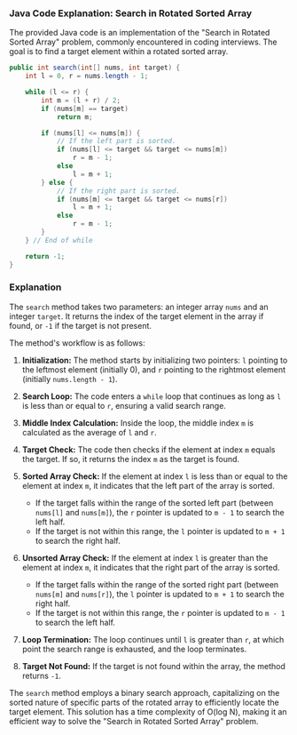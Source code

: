 ### Java Code Explanation: Search in Rotated Sorted Array

The provided Java code is an implementation of the "Search in Rotated Sorted Array" problem, commonly encountered in coding interviews. The goal is to find a target element within a rotated sorted array.

```java
public int search(int[] nums, int target) {
    int l = 0, r = nums.length - 1;

    while (l <= r) {
        int m = (l + r) / 2;
        if (nums[m] == target)
            return m;

        if (nums[l] <= nums[m]) {
            // If the left part is sorted.
            if (nums[l] <= target && target <= nums[m])
                r = m - 1;
            else
                l = m + 1;
        } else {
            // If the right part is sorted.
            if (nums[m] <= target && target <= nums[r])
                l = m + 1;
            else
                r = m - 1;
        }
    } // End of while

    return -1;
}

```

### Explanation

The `search` method takes two parameters: an integer array `nums` and an integer `target`. It returns the index of the target element in the array if found, or `-1` if the target is not present.

The method's workflow is as follows:

1. **Initialization:** The method starts by initializing two pointers: `l` pointing to the leftmost element (initially 0), and `r` pointing to the rightmost element (initially `nums.length - 1`).

2. **Search Loop:** The code enters a `while` loop that continues as long as `l` is less than or equal to `r`, ensuring a valid search range.

3. **Middle Index Calculation:** Inside the loop, the middle index `m` is calculated as the average of `l` and `r`.

4. **Target Check:** The code then checks if the element at index `m` equals the target. If so, it returns the index `m` as the target is found.

5. **Sorted Array Check:** If the element at index `l` is less than or equal to the element at index `m`, it indicates that the left part of the array is sorted.

   - If the target falls within the range of the sorted left part (between `nums[l]` and `nums[m]`), the `r` pointer is updated to `m - 1` to search the left half.
   - If the target is not within this range, the `l` pointer is updated to `m + 1` to search the right half.

6. **Unsorted Array Check:** If the element at index `l` is greater than the element at index `m`, it indicates that the right part of the array is sorted.

   - If the target falls within the range of the sorted right part (between `nums[m]` and `nums[r]`), the `l` pointer is updated to `m + 1` to search the right half.
   - If the target is not within this range, the `r` pointer is updated to `m - 1` to search the left half.

7. **Loop Termination:** The loop continues until `l` is greater than `r`, at which point the search range is exhausted, and the loop terminates.

8. **Target Not Found:** If the target is not found within the array, the method returns `-1`.

The `search` method employs a binary search approach, capitalizing on the sorted nature of specific parts of the rotated array to efficiently locate the target element. This solution has a time complexity of O(log N), making it an efficient way to solve the "Search in Rotated Sorted Array" problem.
